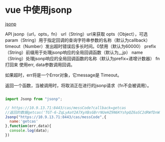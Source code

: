 # vue 中使用jsonp
[jsonp](https://www.npmjs.com/package/jsonp)

API
jsonp（url，opts，fn）
url（String）url来获取
opts（Object），可选
param（String）用于指定回调的查询字符串参数的名称（默认为callback）
timeout（Number）发出超时错误后多长时间。0禁用（默认为60000）
prefix（String）前缀用于处理jsonp响应的全局回调函数（默认为__jp）
name（String）处理jsonp响应的全局回调函数的名称（默认为prefix+递增计数器）
fn 打回来
使用err, data参数调用回调。

如果超时，err将是一个Error对象，它message是 Timeout。

返回一个函数，当被调用时，将取消正在进行的jsonp请求（fn不会被调用）。
```js

import Jsonp from "jsonp";

// https://10.9.13.71:8443/cas/messCode?callback=getcas
//返回的数据getcas('TGT-6-ZqLyAaY2A7XyXBsGBrrNUeHZ9N6KYshpQZ6aSC2dRWfDnW5Jp6-cas01.example.org')
Jsonp("https://10.9.13.71:8443/cas/messCode",{
  name:'getcas'
},function(err,data){
  console.log(data);
})
```
